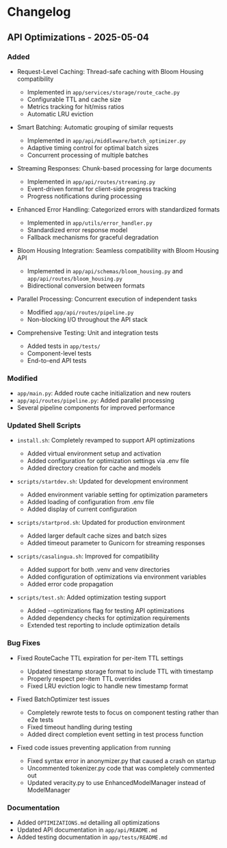 # Changelog

## API Optimizations - 2025-05-04

### Added
- Request-Level Caching: Thread-safe caching with Bloom Housing compatibility
  - Implemented in `app/services/storage/route_cache.py`
  - Configurable TTL and cache size
  - Metrics tracking for hit/miss ratios
  - Automatic LRU eviction

- Smart Batching: Automatic grouping of similar requests
  - Implemented in `app/api/middleware/batch_optimizer.py`
  - Adaptive timing control for optimal batch sizes
  - Concurrent processing of multiple batches

- Streaming Responses: Chunk-based processing for large documents
  - Implemented in `app/api/routes/streaming.py`
  - Event-driven format for client-side progress tracking
  - Progress notifications during processing

- Enhanced Error Handling: Categorized errors with standardized formats
  - Implemented in `app/utils/error_handler.py`
  - Standardized error response model
  - Fallback mechanisms for graceful degradation

- Bloom Housing Integration: Seamless compatibility with Bloom Housing API
  - Implemented in `app/api/schemas/bloom_housing.py` and `app/api/routes/bloom_housing.py`
  - Bidirectional conversion between formats

- Parallel Processing: Concurrent execution of independent tasks
  - Modified `app/api/routes/pipeline.py`
  - Non-blocking I/O throughout the API stack

- Comprehensive Testing: Unit and integration tests
  - Added tests in `app/tests/`
  - Component-level tests
  - End-to-end API tests

### Modified
- `app/main.py`: Added route cache initialization and new routers
- `app/api/routes/pipeline.py`: Added parallel processing
- Several pipeline components for improved performance

### Updated Shell Scripts
- `install.sh`: Completely revamped to support API optimizations
  - Added virtual environment setup and activation
  - Added configuration for optimization settings via .env file
  - Added directory creation for cache and models

- `scripts/startdev.sh`: Updated for development environment
  - Added environment variable setting for optimization parameters
  - Added loading of configuration from .env file
  - Added display of current configuration

- `scripts/startprod.sh`: Updated for production environment
  - Added larger default cache sizes and batch sizes
  - Added timeout parameter to Gunicorn for streaming responses

- `scripts/casalingua.sh`: Improved for compatibility
  - Added support for both .venv and venv directories
  - Added configuration of optimizations via environment variables
  - Added error code propagation

- `scripts/test.sh`: Added optimization testing support
  - Added --optimizations flag for testing API optimizations
  - Added dependency checks for optimization requirements
  - Extended test reporting to include optimization details

### Bug Fixes
- Fixed RouteCache TTL expiration for per-item TTL settings
  - Updated timestamp storage format to include TTL with timestamp
  - Properly respect per-item TTL overrides
  - Fixed LRU eviction logic to handle new timestamp format

- Fixed BatchOptimizer test issues
  - Completely rewrote tests to focus on component testing rather than e2e tests
  - Fixed timeout handling during testing
  - Added direct completion event setting in test process function

- Fixed code issues preventing application from running
  - Fixed syntax error in anonymizer.py that caused a crash on startup
  - Uncommented tokenizer.py code that was completely commented out
  - Updated veracity.py to use EnhancedModelManager instead of ModelManager

### Documentation
- Added `OPTIMIZATIONS.md` detailing all optimizations
- Updated API documentation in `app/api/README.md`
- Added testing documentation in `app/tests/README.md`
